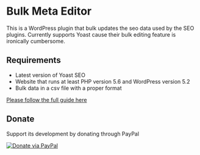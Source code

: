 # Bulk Meta Editor

This is a WordPress plugin that bulk updates the seo data used by the SEO plugins. Currently supports Yoast cause their bulk editing feature is ironically cumbersome.

## Requirements

- Latest version of Yoast SEO
- Website that runs at least PHP version 5.6 and WordPress version 5.2
- Bulk data in a csv file with a proper format

[Please follow the full guide here](https://ariesdajay.com/guide-bulk-meta-editor/)

## Donate

Support its development by donating through PayPal

[![Donate via PayPal](https://www.paypalobjects.com/en_US/i/btn/btn_donate_SM.gif "Donate via PayPal")](https://www.paypal.com/donate?hosted_button_id=G65DTT264P86C)
